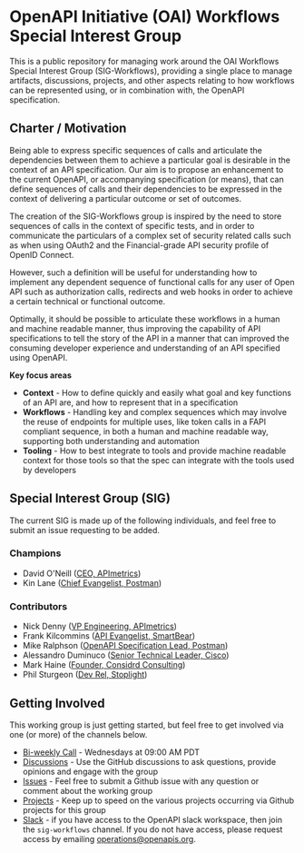 # OpenAPI Initiative (OAI) Workflows Special Interest Group

This is a public repository for managing work around the OAI Workflows Special Interest Group (SIG-Workflows), 
providing a single place to manage artifacts, discussions, projects, and other aspects relating to how workflows can be represented using, or in combination with, the OpenAPI specification.

## Charter / Motivation

Being able to express specific sequences of calls and articulate the dependencies between them to achieve a particular goal is desirable in the context of an API specification. 
Our aim is to propose an enhancement to the current OpenAPI, or accompanying specification (or means), that can define sequences of calls and their dependencies to be expressed in the context of delivering a particular outcome or set of outcomes. 

The creation of the SIG-Workflows group is inspired by the need to store sequences of calls in the context of specific tests, and in order to communicate the particulars of a complex set of security related calls such as when using OAuth2 and the Financial-grade API security profile of OpenID Connect. 

However, such a definition will be useful for understanding how to implement any dependent sequence of functional calls for any user of Open API such as authorization calls, redirects and web hooks in order to achieve a certain technical or functional outcome.

Optimally, it should be possible to articulate these workflows in a human and machine readable manner, thus improving the capability of API specifications to tell the story of the API in a manner that can improved the consuming developer experience and understanding of an API specified using OpenAPI.

**Key focus areas**
- **Context** - How to define quickly and easily what goal and key functions of an API are, and how to represent that in a specification
- **Workflows** - Handling key and complex sequences which may involve the reuse of endpoints for multiple uses, like token calls in a FAPI compliant sequence, in both a human and machine readable way, supporting both understanding and automation
- **Tooling** - How to best integrate to tools and provide machine readable context for those tools so that the spec can integrate with the tools used by developers



## Special Interest Group (SIG)

The current SIG is made up of the following individuals, and feel free to submit an issue requesting to be added.

### Champions

- David O'Neill ([CEO, APImetrics](https://www.linkedin.com/in/davidon/))
- Kin Lane ([Chief Evangelist, Postman](https://www.linkedin.com/in/kinlane/))

### Contributors

- Nick Denny ([VP Engineering, APImetrics](https://www.linkedin.com/in/nickdenny/))
- Frank Kilcommins ([API Evangelist, SmartBear](https://www.linkedin.com/in/frank-kilcommins))
- Mike Ralphson ([OpenAPI Specification Lead, Postman](https://www.linkedin.com/in/mikeralphson/))
- Alessandro Duminuco ([Senior Technical Leader, Cisco](https://www.linkedin.com/in/alessandroduminuco/))
- Mark Haine ([Founder, Considrd Consulting](https://www.linkedin.com/in/mark-haine/))
- Phil Sturgeon ([Dev Rel, Stoplight](https://www.linkedin.com/in/philipsturgeon/))


## Getting Involved

This working group is just getting started, but feel free to get involved via one (or more) of the channels below.

- [Bi-weekly Call](https://github.com/OAI/sig-workflows/discussions/5) - Wednesdays at 09:00 AM PDT
- [Discussions](https://github.com/OAI/sig-workflows/discussions) - Use the GitHub discussions to ask questions, provide opinions and engage with the group
- [Issues](https://github.com/OAI/sig-workflows/issues) - Feel free to submit a Github issue with any question or comment about the working group
- [Projects](https://github.com/OAI/sig-workflows/projects) - Keep up to speed on the various projects occurring via Github projects for this group
- [Slack](https://open-api.slack.com/archives/C022K8VD7AP) - if you have access to the OpenAPI slack workspace, then join the `sig-workflows` channel. If you do not have access, please request access by emailing [operations@openapis.org](mailto:operations@openapis.org). 
